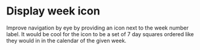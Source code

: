 # Display week icon

Improve navigation by eye by providing an icon next to the week number label.
It would be cool for the icon to be a set of 7 day squares ordered like they would in in the calendar of the given week.
